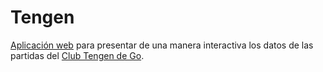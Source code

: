 # Tengen
[Aplicación web](https://alexmitrani.shinyapps.io/Tengen/) para presentar de una manera interactiva los datos de las partidas del [Club Tengen de Go](https://www.instagram.com/clubtengen/).  


